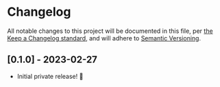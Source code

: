 # Changelog

All notable changes to this project will be documented in this file, per [the Keep a Changelog standard](http://keepachangelog.com/), and will adhere to [Semantic Versioning](http://semver.org/).

## [0.1.0] - 2023-02-27
- Initial private release! 🎉
